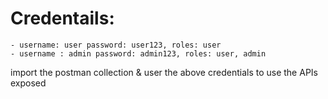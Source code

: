 # Credentails:
    - username: user password: user123, roles: user
    - username : admin password: admin123, roles: user, admin
    
    
import the postman collection & user the above credentials to use the APIs exposed    
